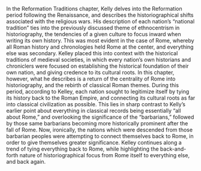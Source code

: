 In the Reformation Traditions chapter, Kelly delves into the Reformation period following the Renaissance, and describes the historiographical shifts associated with the religious wars.  His description of each nation’s “national tradition” ties into the previously discussed theme of ethnocentrism in historiography, the tendencies of a given culture to focus inward when writing its own history.  This was most evident in the case of Rome, whereby all Roman history and chronologies held Rome at the center, and everything else was secondary.  Kelley placed this into context with the historical traditions of medieval societies, in which every nation’s own historians and chroniclers were focused on establishing the historical foundation of their own nation, and giving credence to its cultural roots.  In this chapter, however, what he describes is a return of the centrality of Rome into historiography, and the rebirth of classical Roman themes.  During this period, according to Kelley, each nation sought to legitimize itself by tying its history back to the Roman Empire, and connecting its cultural roots as far into classical civilization as possible.  This lies in sharp contrast to Kelly’s earlier point about everything in classical records being essentially “all about Rome,” and overlooking the significance of the “barbarians,” followed by those same barbarians becoming more historically prominent after the fall of Rome.  Now, ironically, the nations which were descended from those barbarian peoples were attempting to connect themselves back to Rome, in order to give themselves greater significance. Kelley continues along a trend of tying everything back to Rome, while highlighting the back-and-forth nature of historiographical focus from Rome itself to everything else, and back again.
